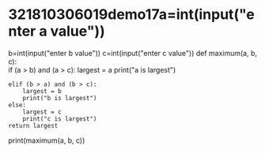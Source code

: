 # 321810306019demo17a=int(input("enter a value"))
b=int(input("enter b value"))
c=int(input("enter c value"))
def maximum(a, b, c):  
    if (a > b) and (a > c): 
        largest = a 
        print("a is largest")
  
    elif (b > a) and (b > c): 
        largest = b 
        print("b is largest")
    else: 
        largest = c 
        print("c is largest")
    return largest   
print(maximum(a, b, c))
